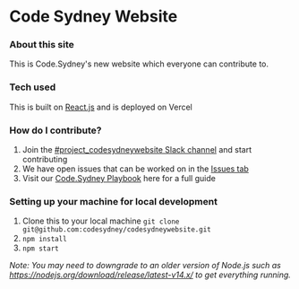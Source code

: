 # Code Sydney Website

### About this site

This is Code.Sydney's new website which everyone can contribute to. 

### Tech used

This is built on [React.js](https://reactjs.org/) and is deployed on Vercel

### How do I contribute?

1. Join the [#project_codesydneywebsite Slack channel](https://codesydney.slack.com/archives/C030XRCQ5A5) and start contributing
2. We have open issues that can be worked on in the [Issues tab](https://github.com/codesydney/codesydneywebsite/issues)
3. Visit our [Code.Sydney Playbook](https://github.com/codesydney/code-sydney-playbook/blob/main/docs/pull-request.md) here for a full guide 

### Setting up your machine for local development

1. Clone this to your local machine `git clone git@github.com:codesydney/codesydneywebsite.git`
2. `npm install`
3. `npm start`

*Note: You may need to downgrade to an older version of Node.js such as https://nodejs.org/download/release/latest-v14.x/ to get everything running.*
